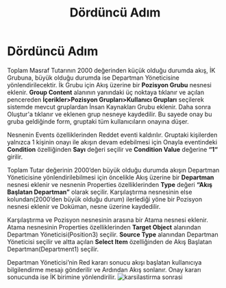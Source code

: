 ﻿---
title: "Dördüncü Adım"
sidebar_position: 4
---

# Dördüncü Adım
Toplam Masraf Tutarının 2000 değerinden küçük olduğu durumda akış, İK Grubuna, büyük olduğu durumda ise Departman Yöneticisine yönlendirilecektir. İk Grubu için Akış üzerine bir **Pozisyon Grubu** nesnesi eklenir. **Group Content** alanının yanındaki üç noktaya tıklanır ve açılan pencereden **İçerikler>Pozisyon Grupları>Kullanıcı Grupları** seçilerek sistemde mevcut gruplardan İnsan Kaynakları Grubu eklenir. Daha sonra Oluştur'a tıklanır ve eklenen grup nesneye kaydedilir. Bu sayede onay bu gruba geldiğinde form, gruptaki tüm kullanıcıların onayına düşer.

Nesnenin Events özelliklerinden Reddet eventi kaldırılır. Gruptaki kişilerden yalnızca 1 kişinin onayı ile akışın devam edebilmesi için Onayla eventindeki **Condition** özelliğinden **Sayı** değeri seçilir ve **Condition Value** değerine **“1“** girilir.

Toplam Tutar değerinin 2000’den büyük olduğu durumda akışın Departman Yöneticisine yönlendirilebilmesi için öncelikle Akış üzerine bir **Departman** nesnesi eklenir ve nesnenin Properties özelliklerinden **Type** değeri **“Akış Başlatan Departman”** olarak seçilir. Karşılaştırma nesnesinin else kolundan(2000’den büyük olduğu durum) ilerlediği yöne bir Pozisyon nesnesi eklenir ve Doküman, nesne üzerine kaydedilir.

Karşılaştırma ve Pozisyon nesnesinin arasına bir Atama nesnesi eklenir. Atama nesnesinin Properties özelliklerinden **Target Object** alanından Departman Yöneticisi(Position3) seçilir. **Source Type** alanından Departman Yöneticisi seçilir ve altta açılan **Select Item** özelliğinden de Akış Başlatan Departman(Department1) seçilir.

Departman Yöneticisi’nin Red kararı sonucu akışı başlatan kullanıcıya bilgilendirme mesajı gönderilir ve Ardından Akış sonlanır. Onay kararı sonucunda ise İK birimine yönlendirilir.
![karsilastirma sonrasi](https://docsbimser.blob.core.windows.net/imagecontainer/karsilastirma%20sonrasi%20yonlendir-8a9f0628-232c-4f62-a7f6-ec2619dd12fc.png)
